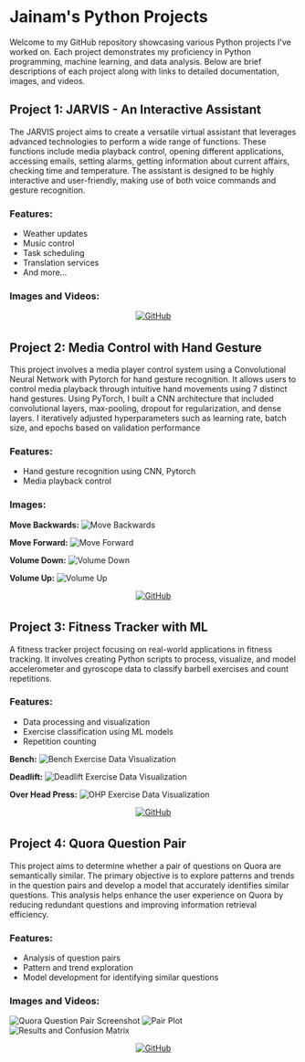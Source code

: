 # Jainam's Python Projects

Welcome to my GitHub repository showcasing various Python projects I've worked on. Each project demonstrates my proficiency in Python programming, machine learning, and data analysis. Below are brief descriptions of each project along with links to detailed documentation, images, and videos.

## Project 1: JARVIS - An Interactive Assistant
The JARVIS project aims to create a versatile virtual assistant that leverages advanced technologies to perform a wide range of functions. These functions include media playback control, opening different applications, accessing emails, setting alarms, getting information about current affairs, checking time and temperature. The assistant is designed to be highly interactive and user-friendly, making use of both voice commands and gesture recognition.

### Features:
- Weather updates
- Music control
- Task scheduling
- Translation services
- And more...

### Images and Videos:

<div align="center">
<a href="https://github.com/jainam0037/JARVIS--Python-project" target="_blank">
<img src="https://img.shields.io/badge/GitHub-100000?style=for-the-badge&logo=github&logoColor=white" alt="GitHub" style="margin-bottom: 5px;" />
</a>
</div>

## Project 2: Media Control with Hand Gesture
This project involves a media player control system using a Convolutional Neural Network with Pytorch for hand gesture recognition. It allows users to control media playback through intuitive hand movements using 7 distinct hand gestures. Using PyTorch, I built a CNN architecture that included convolutional layers, max-pooling, dropout for regularization, and dense layers. I iteratively adjusted hyperparameters such as learning rate, batch size, and epochs based on validation performance

### Features:
- Hand gesture recognition using CNN, Pytorch
- Media playback control

### Images:
**Move Backwards:**
![Move Backwards](https://github.com/jainam0037/Media-Player-with-Hand-Gesture/blob/main/move%20backwards.png)


**Move Forward:**
![Move Forward](https://github.com/jainam0037/Media-Player-with-Hand-Gesture/blob/main/move%20forward.png)


**Volume Down:**
![Volume Down](https://github.com/jainam0037/Media-Player-with-Hand-Gesture/blob/main/volume%20down.png)


**Volume Up:**
![Volume Up](https://github.com/jainam0037/Media-Player-with-Hand-Gesture/blob/main/volume%20up.png)

<div align="center">
<a href="https://github.com/jainam0037/Media-Player-with-Hand-Gesture" target="_blank">
<img src="https://img.shields.io/badge/GitHub-100000?style=for-the-badge&logo=github&logoColor=white" alt="GitHub" style="margin-bottom: 5px;" />
</a>
</div>

## Project 3: Fitness Tracker with ML
A fitness tracker project focusing on real-world applications in fitness tracking. It involves creating Python scripts to process, visualize, and model accelerometer and gyroscope data to classify barbell exercises and count repetitions.

### Features:
- Data processing and visualization
- Exercise classification using ML models
- Repetition counting

**Bench:**
![Bench Exercise Data Visualization](https://github.com/jainam0037/Fitness-Tracker/blob/main/reports/figures/Bench%20(E).png)

**Deadlift:**
![Deadlift Exercise Data Visualization](https://github.com/jainam0037/Fitness-Tracker/blob/main/reports/figures/Dead%20(C).png)

**Over Head Press:**
![OHP Exercise Data Visualization](https://github.com/jainam0037/Fitness-Tracker/blob/main/reports/figures/Ohp%20(A).png)

<div align="center">
<a href="https://github.com/jainam0037/Fitness-Tracker" target="_blank">
<img src="https://img.shields.io/badge/GitHub-100000?style=for-the-badge&logo=github&logoColor=white" alt="GitHub" style="margin-bottom: 5px;" />
</a>
</div>

## Project 4: Quora Question Pair
This project aims to determine whether a pair of questions on Quora are semantically similar. The primary objective is to explore patterns and trends in the question pairs and develop a model that accurately identifies similar questions. This analysis helps enhance the user experience on Quora by reducing redundant questions and improving information retrieval efficiency.

### Features:
- Analysis of question pairs
- Pattern and trend exploration
- Model development for identifying similar questions

### Images and Videos:
![Quora Question Pair Screenshot](https://github.com/jainam0037/Quora-Question-Pair/blob/main/snapshots/Feature%20Engineeing.png)
![Pair Plot](https://github.com/jainam0037/Quora-Question-Pair/blob/main/snapshots/Graph%201.png)
![Results and Confusion Matrix](https://github.com/jainam0037/Quora-Question-Pair/blob/main/snapshots/Models.png)
<div align="center">
<a href="https://github.com/jainam0037/Quora-Question-Pair" target="_blank">
<img src="https://img.shields.io/badge/GitHub-100000?style=for-the-badge&logo=github&logoColor=white" alt="GitHub" style="margin-bottom: 5px;" />
</a>
</div>

